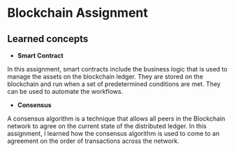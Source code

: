 # Blockchain Assignment

## Learned concepts

* **Smart Contract**

In this assignment, smart contracts include the business logic that is used to manage the assets on the blockchain ledger.  They are stored on the blockchain and run when a set of predetermined conditions are met. They can be used to automate the workflows.

* **Consensus**

A consensus algorithm is a technique that allows all peers in the Blockchain network to agree on the current state of the distributed ledger. In this assignment, I learned how the consensus algorithm is used to come to an agreement on the order of transactions across the network.
